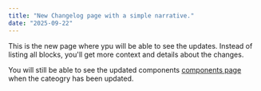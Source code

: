 ```yaml
---
title: "New Changelog page with a simple narrative."
date: "2025-09-22"
---
```


 This is the new page where ypu will be able to see the updates. Instead of listing all blocks, you'll get more context and details about the changes.

You will still be able to see the updated components [components page](/components) when the cateogry has been updated.

